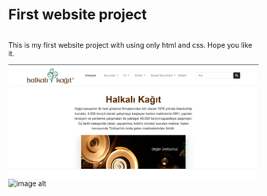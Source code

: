 # First website project
<br>
This is my first website project with using only html and css. Hope you like it.



![image alt](https://github.com/berfinnyilmaazz/internship-project--3.7.23-/blob/811d5037548fb0cd3e7af2c28bb492ca190e8524/Ekran%20g%C3%B6r%C3%BCnt%C3%BCs%C3%BC%202025-01-16%20233533.png)
![image alt]()

